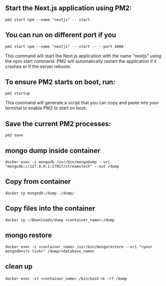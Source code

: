 ## Start the Next.js application using PM2:

`pm2 start npm --name "nextjs" -- start`

## You can run on different port if you

 `pm2 start npm --name "nextjs" -- start -- --port 4000`

This command will start the Next.js application with the name “nextjs” using the npm start command. PM2 will automatically restart the application if it crashes or if the server reboots.

## To ensure PM2 starts on boot, run:

`pm2 startup`

This command will generate a script that you can copy and paste into your terminal to enable PM2 to start on boot.

## Save the current PM2 processes:

`pm2 save`


## mongo dump inside container

`docker exec -i mongodb /usr/bin/mongodump --uri "mongodb://127.0.0.1:27017/streamstech" --out /dump`

## Copy from container
`docker cp mongodb:/dump ./dump/`

## Copy files into the container
`docker cp ~/Downloads/dump <container_name>:/dump`


## mongo restore

`docker exec -i <container_name> /usr/bin/mongorestore --uri "<your mongodb+srv link>" /dump/<database_name>`

## clean up
`docker exec -it <container_name> /bin/bash`
`rm -rf /dump`
